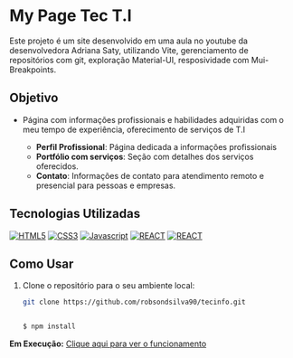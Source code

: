 # My Page Tec T.I

 Este projeto é um site desenvolvido em uma aula no youtube da desenvolvedora Adriana Saty, utilizando Vite, gerenciamento de repositórios com git, exploração Material-UI, resposividade com Mui-Breakpoints.

## Objetivo

- Página com informações profissionais e habilidades adquiridas com o meu tempo de experiência, oferecimento de serviços de T.I

  - **Perfil Profissional**: Página dedicada a informações profissionais
  - **Portfólio com serviços**: Seção com detalhes dos serviços oferecidos.
  - **Contato**: Informações de contato para atendimento remoto e presencial para pessoas e empresas.

## Tecnologias Utilizadas

[![HTML5](https://img.shields.io/badge/HTML5-E34F26?style=for-the-badge&logo=html5&logoColor=white)](#)
[![CSS3](https://img.shields.io/badge/CSS3-1572B6?style=for-the-badge&logo=css3&logoColor=white)](#)
[![Javascript](https://img.shields.io/badge/JavaScript-F7DF1E?style=for-the-badge&logo=javascript&logoColor=black)](#)
[![REACT](https://img.shields.io/badge/React-20232A?style=for-the-badge&logo=react&logoColor=61DAFB)](#)
[![REACT](https://img.shields.io/badge/TypeScript-007ACC?style=for-the-badge&logo=typescript&logoColor=white)](#)

## Como Usar

1. Clone o repositório para o seu ambiente local:

   ```bash
   git clone https://github.com/robsondsilva90/tecinfo.git

   
   $ npm install


  **Em Execução:**
  [Clique aqui para ver o funcionamento](...)
